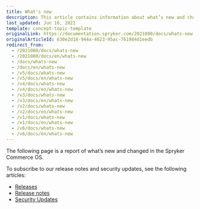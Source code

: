 ```yaml
---
title: What's new
description: This article contains information about what’s new and changed in the Spryker Commerce OS.
last_updated: Jun 16, 2021
template: concept-topic-template
originalLink: https://documentation.spryker.com/2021080/docs/whats-new
originalArticleId: 630e2d18-944a-4623-95ac-761984d1eedb
redirect_from:
  - /2021080/docs/whats-new
  - /2021080/docs/en/whats-new
  - /docs/whats-new
  - /docs/en/whats-new
  - /v5/docs/whats-new
  - /v5/docs/en/whats-new
  - /v4/docs/whats-new
  - /v4/docs/en/whats-new
  - /v3/docs/whats-new
  - /v3/docs/en/whats-new
  - /v2/docs/whats-new
  - /v2/docs/en/whats-new
  - /v1/docs/whats-new
  - /v1/docs/en/whats-new
  - /v6/docs/whats-new
  - /v6/docs/en/whats-new
---
```


<!--

Used to be http://spryker.github.io/getting-started/whats-new/

Learn more about the new [GDPR regulations](/docs/scos/user/intro-to-spryker/support/guidelines-for-new-gdpr-rules.html) taking affect on May the 25th, 2018.

Click  here for information on how to navigate through the Academy.
-->

The following page is a report of what’s new and changed in the Spryker Commerce OS.

To subscribe to our release notes and security updates, see the following articles:

* [Releases](/docs/scos/user/intro-to-spryker/releases/releases.html)
* [Release notes](/docs/scos/user/intro-to-spryker/releases/release-notes/release-notes.html)
* [Security Updates](/docs/scos/user/intro-to-spryker/whats-new/security-updates.html)

<!--
<details>
<summary markdown='span'>April 2018 Release</summary>

[Release Notes - April - 2018](/docs/scos/user/intro-to-spryker/releases/archive/2018/release-notes-april-2018.html)


* New: Reorder
* New: Own Orders of Customers in the Administration Interface
* Improved: Checkout Shipment Pre-Check Plugin
* Improved: Country on the Order Details Page in the Administrator Interface
* Improved: Extension Points for Post (De)activation of CMS Pages and Categories Update

<br>
</details>

<details>
<summary markdown='span'>March 2018 Release</summary>

[Release Notes - March - 2018](/docs/scos/user/intro-to-spryker/releases/archive/2018/release-notes-march-2018.html)


* New: Gift Cards
* New: Setting a New Password For the Administration Interface Users
* New: Multi-store Products Availability
* Improved: Obsolete Touch Records Cleanup
* Improved: Elasticsearch 5 Upgrade

<br>
</details>

<details>
<summary markdown='span'>February 2018 - Release #2</summary>

[Release Notes - February - 2 2018](/docs/scos/user/intro-to-spryker/releases/archive/2018/release-notes-february-2-2018.html)


* New: CMS Blocks Per Store
* New: Discounts Per Store
* New: Time To Live For Products
* Improved: Configurable Cookie Path
* Improved: Full Compatibility To Symfony 28 And Then 30
* Improved: Compatibility To PHP 7.2

<br>
</details>

<details>
<summary markdown='span'>February 2018 - Release #1</summary>

[Release Notes - February - 1 2018](/docs/scos/user/intro-to-spryker/releases/archive/2018/release-notes-february-1-2018.html)


* New: Product Search Widget
* New: Multi-Store Product Abstract
* Improved: Multiple Mappings Per Single Import
* Improved: Fixing Compatibility Issues In All FormTypes
* Improved: New Fields on Customer Account Page

<br>
</details>

<details>
<summary markdown='span'>January 2018 Release</summary>

[Release Notes - January - 2018](/docs/scos/user/intro-to-spryker/releases/archive/2018/release-notes-january-2018.html)


* New: Multi-Currency Product Options
* New: Category Filters
* New: Adding Multiple Products to Cart
* Improved: Use of Logger Plugin by Log Module
* Improved: Fixing a Misleading Name in Sales Query Container
* Improved: Order Placement Process Refactoring
* Improved: Changing the Table Column Type From the Project Code
* Improved: Configuring SSL Verification in Zed Request Client

<br>
</details>

<details>
<summary markdown='span'>December 2017 Release</summary>

[Release Notes - December - 2017](/docs/scos/user/intro-to-spryker/releases/archive/2017/release-notes-december-2017.html)


* New: Initial Release of Heidelpay Module
* New: Arvato RSS Release 2.0.0
* Improved: Spryker Install Tool
* Improved: Discount Calculation Performance with High Number of Criterias in Discount Rule
* Improved: Module Config Shared Between Layers and Between Modules
* Improved:bCatalog View Mode
* Improved: Zed Side Email Validation on Newsletter Subscription and Guest Form
* Improved: Preparing Console Module for Standalone Usage

<br>
</details>

<details>
<summary markdown='span'>November 2017 - Release #2</summary>

[Release Notes - November - 2 2017](/docs/scos/user/intro-to-spryker/releases/archive/2017/release-notes-november-2-2017.html)

* Improved: Inspinia Update
* Improved: Filter Out Certain Orders from Listing in Yves Customer Account
* Improved: Limits for Sequence Numbers
* Improved: Double Click Protection for Submit Action in Zed Administrative Interface
* Improved: Success Codes for NewRelic Record Deployment Response

<br>
</details>

<details>
<summary markdown='span'>November 2017 - Release #1</summary>

[Release Notes - November - 1 2017](/docs/scos/user/intro-to-spryker/releases/archive/2017/release-notes-november-1-2017.html)

* New: Multi-currency for Shipments
* New: Introducing Infrastructure for Upcoming Publish &amp; Synchronisation
* Improved: State Machine Sub-process Reuse
* Improved: Aggregated Reservations for Availability Updates
* Improved: Dedicated Log Configuration Plugins
* Improved: Decoupling JavaScript Dependency in CMS

<br>
</details>

<details>
<summary markdown='span'>October 2017 - Release #2</summary>

[Release Notes - October - 2 2017](/docs/scos/user/intro-to-spryker/releases/archive/2017/release-notes-october-2-2017.html)

* New: Multi-currency for Discounts
* Improved: Twig Data Access Optimisation
* Improved: Code Sniffer for Project Modules
* Improved: Architecture Sniffer for Custom Paths in Project or Vendor

<br>
</details>

<details>
<summary markdown='span'>October 2017 - Release #1</summary>

[Release Notes - October - 1 2017](/docs/scos/user/intro-to-spryker/releases/archive/2017/release-notes-october-1-2017.html)

* New: CMS Page Preview
* New: Validity Dates for Navigation Nodes
* New: Multi-currency for Orders
* Improved: oryx-for-zed Version Update to 1.1.1
* Improved: New Interface to Allow Shipment and Payment Method Grouping
* Improved: Logging Exceptions in a Human-readable Format
* Improved: CallbackHandler for Exception Logging
* Improved: Cache for Already Located Classes
* Improved: fromArray() Method Performance
* Improved: StorageClient Optimization
* Improved: Add-to-cart Function Performance
* Improved: Force HTTPS
* Improved: Failed Add-to-cart Items from Wishlist
* Improved: OMS Performance Due to Missing Indexes in PostgreSQL
* Improved: Standalone Facets

<br>
</details>

<details>
<summary markdown='span'>September 2017 - Release #2</summary>

[Release Notes - September - 2 2017](/docs/scos/user/intro-to-spryker/releases/archive/2017/release-notes-september-2-2017.html)

* New: Discount Promotion Products
* New: Product Reviews and Ratings
* New: Multi Currency Infrastructure
* New: Propel Migration Check Console Command
* New: Config Profiler
* Improved: Product Availability Retrieval Enhancement
* Improved: Touch Aware Data Importers to Touch Inactive
* Improved: Validator Updates for Transfers
* Improved: Navigation Redis Entry Optimization
* Improved: Kernel Class Resolver Performance
* Improved: Missing Index for Stock Table
* Improved: Price Check Query Performance
* Improved: Output Execution Time for Importers
* Improved: Mget Cache

<br>
</details>

<details>
<summary markdown='span'>September 2017 - Release #1</summary>

[Release Notes - September - 1 2017](/docs/scos/user/intro-to-spryker/releases/archive/2017/release-notes-september-1-2017.html)

* New: Attribute Management for High Number of Attributes
* New: Remove Payment when Cart is Modified
* Improved: Template Validation to CMS Blocks
* Improved: Order Countries
* Improved: Remove Empty Catch Block
* Improved: Customer Group Optimization
* Improved: Cache for Navigation

<br>
</details>

<details>
<summary markdown='span'>August 2017 - Release #2</summary>

[Release Notes - August - 2 2017](/docs/scos/user/intro-to-spryker/releases/archive/2017/release-notes-august-2-2017.html)

* New: Order Details Improvement
* Improved: Enable isSearchable Checkbox for CMS Page
* Improved: Initial Grand Total Calculator
* Improved: Product Price Size
* Improved: Query Only Non Assigned Product Abstracts for Assignment
* Improved: Remove Voucher Pool Key From Discount When Type Changes
* Improved: Restore Password Link Generation
* Improved: Unique Name Validation for Carriers

<br>
</details>

<details>
<summary markdown='span'>August 2017 - Release #1</summary>

[Release Notes - August - 1 2017](/docs/scos/user/intro-to-spryker/releases/archive/2017/release-notes-august-1-2017.html)

* New: Shipment Discount
* Improved: Create Injection Points for Project Logic for Twig
* Improved: Optional Category Template
* Improved: Shipment Delivery Time
* Improved: Reset Password
* Improved: NULL Password in Config for Storage
* Improved: Missing Breadcrumbs
* Improved: Elasticsearch Client Config
* Improved: Architecture Sniffer
* Improved: Increment Counter for Unlimited Vouchers
* Improved: Change Path to last_yves_request Log
* Improved: Allow Check for Breadcrumbs in Communication
* Improved: Exclusive Custom Search and Storage Client Configuration
* Improved: Update to Allow symfony/http-kernel V2 or V3

<br>
</details>

<details>
<summary markdown='span'>July 2017 - Release #2</summary>

[Release Notes - July - 2 2017](/docs/scos/user/intro-to-spryker/releases/archive/2017/release-notes-july-2-2017.html)

* New: Filter by Product Labels
* New: Data Importers
* New: New Products and Dynamic Labels
* New: Category Template and CMS Block Position
* Improved: Possibility to Add ServiceProvider to ConsoleBootstrap
* Improved: CORS Headers
* Improved: Storage Client Cache

<br>
</details>

<details>
<summary markdown='span'>July 2017 - Release #1</summary>

[Release Notes - July - 1 2017](/docs/scos/user/intro-to-spryker/releases/archive/2017/release-notes-july-1-2017.html)

* New: Selecting Product Variant in the Cart
* New: Improvements and New Features for CMS Blocks
* New: FileSystem Filemanager
* New: On Sale Products
* New: Discount Rules Based On Product Labels
* New: Multiple Payment Methods for One Sales Order
* New: CMS Content Widgets
* Improved: Validation for Attributes
* Improved: Customer Address Country Options
* Improved: Configuration for CMS Placeholders
* Improved: Subscribe to Newsletter Without Customer Account
* Improved: Enabled Open Range Queries for Filters
* Improved: Stock Management
* Improved: Interface for Subscription Handler
* Improved: Discount Filter
* Improved: Beta: HTTP OPTIONS Pre-flight Request Support

<br>
</details>

<details>
<summary markdown='span'>June 2017 - Release #2</summary>

[Release Notes - June - 2 2017](/docs/scos/user/intro-to-spryker/releases/archive/2017/release-notes-june-2-2017.html)

* New: Delete Customer Account
* New: Product Sets
* New: Product Labels
* Improved: Calculation
* Improved: Config Options to Define Ports for Yves and Zed
* Improved: Hashing Algorithm for Zed Authentication

<br>
</details>

<details>
<summary markdown='span'>June 2017 - Release #1</summary>

[Release Notes - June - 1 2017](/docs/scos/user/intro-to-spryker/releases/archive/2017/release-notes-june-1-2017.html)

* Improved: Session Service Provider Enhancement
* Improved: Autoload Entry for BC
* Improved: Combining Product Images
* Improved: GetConfig for DependencyProvider
* Improved: Moving Glob to Finder

<br>
</details>

<details>
<summary markdown='span'>May 2017 - Release #2</summary>

[Release Notes - May - 2 2017](/docs/scos/user/intro-to-spryker/releases/archive/2017/release-notes-may-2-2017.html)

* New: CMS Page Draft and Page Versioning
* New: Rest API - BETA
* Improved: Removing Image from Image Set
* Improved: GUI Group Buttons
* Improved: Application Store for Testify
* Improved: Logging of Custom Exceptions in Yves
* Improved: Extended Data Set for DataFeed - BETA

<br>
</details>

<details>
<summary markdown='span'>May 2017 - Release #1</summary>

[Release Notes - May - 1 2017](/docs/scos/user/intro-to-spryker/releases/archive/2017/release-notes-may-1-2017.html)

* New: Product Groups
* Improved: CodeStyle checker
* Improved: PropelQueryBuilder Filtering and PropelOrm Formatting

<br>
</details>

<details>
<summary markdown='span'>April 2017 - Release #2</summary>

[Release Notes - April - 2 2017](/docs/scos/user/intro-to-spryker/releases/archive/2017/release-notes-april-2-2017.html)

* New: Multiple Wishlists
* New: Generated Directory Removal
* New: Data Feeds - BETA
* Improved: Twig Cache Warmup
* Improved: Zed Navigation Fix


<br>
</details>

<details>
<summary markdown='span'>April 2017 - Release #1</summary>

[Release Notes - April - 1 2017](/docs/scos/user/intro-to-spryker/releases/archive/2017/release-notes-april-1-2017.html)

* New: Product Relations
* New: Event module
* New: Propel Query Builder - BETA
* Improved: 3rd party integrations


<br>
</details>

-->
